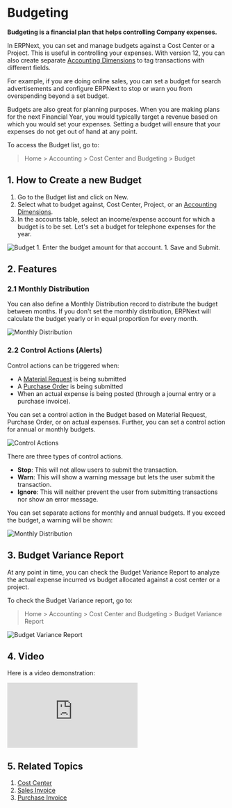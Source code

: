 <!-- add-breadcrumbs -->
# Budgeting

**Budgeting is a financial plan that helps controlling Company expenses.**

In ERPNext, you can set and manage budgets against a Cost Center or a Project. This is useful in controlling your expenses. With version 12, you can also create separate [Accounting Dimensions](/docs/user/manual/en/accounts/accounting-dimensions) to tag transactions with different fields.

For example, if you are doing online sales, you can set a budget for search advertisements and configure ERPNext to stop or warn you from overspending beyond a set budget.

Budgets are also great for planning purposes. When you are making plans for the next Financial Year, you would typically target a revenue based on which you would set your expenses. Setting a budget will ensure that your expenses do not get out of hand at any point.

To access the Budget list, go to:
> Home > Accounting > Cost Center and Budgeting > Budget

## 1. How to Create a new Budget
1. Go to the Budget list and click on New.
1. Select what to budget against, Cost Center, Project, or an [Accounting Dimensions](/docs/user/manual/en/accounts/accounting-dimensions).
1. In the accounts table, select an income/expense account for which a budget is to be set. Let's set a budget for telephone expenses for the year.
 <img class="screenshot" alt="Budget" src="{{docs_base_url}}/assets/img/accounts/budget-account.png">
1. Enter the budget amount for that account.
1. Save and Submit.


## 2. Features
### 2.1 Monthly Distribution

You can also define a Monthly Distribution record to distribute the budget between months. If you don't set the monthly distribution, ERPNext will calculate the budget yearly or in equal proportion for every month.

<img class="screenshot" alt="Monthly Distribution" src="{{docs_base_url}}/assets/img/accounts/monthly-budget-distribution.png">

### 2.2 Control Actions (Alerts)

Control actions can be triggered when:

* A [Material Request](/docs/user/manual/en/stock/material-request) is being submitted
* A [Purchase Order](/docs/user/manual/en/buying/purchase-order) is being submitted 
* When an actual expense is being posted (through a journal entry or a purchase invoice).

You can set a control action in the Budget based on Material Request, Purchase Order, or on actual expenses. Further, you can set a control action for annual or monthly budgets.

![Control Actions](/docs/assets/img/accounts/control-actions.png)

There are three types of control actions.

* **Stop**: This will not allow users to submit the transaction.
* **Warn**: This will show a warning message but lets the user submit the transaction.
* **Ignore**: This will neither prevent the user from submitting transactions nor show an error message.

You can set separate actions for monthly and annual budgets. If you exceed the budget, a warning will be shown:

<img class="screenshot" alt="Monthly Distribution" src="{{docs_base_url}}/assets/img/accounts/budget-warning.png">

## 3. Budget Variance Report

At any point in time, you can check the Budget Variance Report to analyze the actual expense incurred vs budget allocated against a cost center or a project.

To check the Budget Variance report, go to:

> Home > Accounting > Cost Center and Budgeting > Budget Variance Report

<img class="screenshot" alt="Budget Variance Report" src="{{docs_base_url}}/assets/img/accounts/budget-variance-report.png">

## 4. Video
Here is a video demonstration:
<div class="embed-container">
 <iframe src="https://www.youtube.com/embed/wWHkB0jlXNk?rel=0" frameborder="0" allow="autoplay; encrypted-media" allowfullscreen>
 </iframe>
</div>

## 5. Related Topics
1. [Cost Center](/docs/user/manual/en/accounts/cost-center)
1. [Sales Invoice](/docs/user/manual/en/accounts/sales-invoice)
1. [Purchase Invoice](/docs/user/manual/en/accounts/purchase-invoice)
